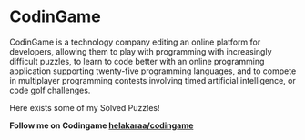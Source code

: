 # CodinGame
CodinGame is a technology company editing an online platform for developers, allowing them to play with programming with increasingly difficult puzzles, to learn to code better with an online programming application supporting twenty-five programming languages, and to compete in multiplayer programming contests involving timed artificial intelligence, or code golf challenges. 

Here exists some of my Solved Puzzles! 

**Follow me on Codingame [helakaraa/codingame](https://www.codingame.com/profile/4c49c187bfcbe3889b88b539bcdfcf248106992)**
